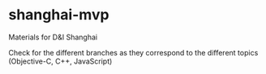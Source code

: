 # shanghai-mvp
Materials for D&amp;I Shanghai

Check for the different branches as they correspond to the different topics (Objective-C, C++, JavaScript)
